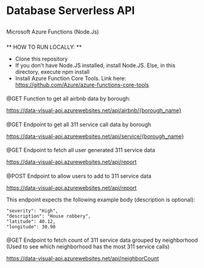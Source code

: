 # Database Serverless API

## 
Microsoft Azure Functions (Node.Js)


###
** HOW TO RUN LOCALLY: **

* Clone this repository
* If you don't have Node.JS installed, install Node.JS. Else, in this directory, execute npm install
* Install Azure Function Core Tools. Link here: https://github.com/Azure/azure-functions-core-tools


####
@GET Function to get all airbnb data by borough:

https://data-visual-api.azurewebsites.net/api/airbnb/{borough_name}




####
@GET Endpoint to get all 311 service call data by borough

https://data-visual-api.azurewebsites.net/api/service/{borough_name}




####
@GET Endpoint to fetch all user generated 311 service data

https://data-visual-api.azurewebsites.net/api/report




####
@POST Endpoint to allow users to add to 311 service data

https://data-visual-api.azurewebsites.net/api/report

This endpoint expects the following example body (description is optional): 

```
"severity": "High",
"description": "House robbery",
"latitude": 40.12,
"longitude": 30.98
```




####
@GET Endpoint to fetch count of 311 service data grouped by neighborhood (Used to see which neighborhood has the most 311 service calls)

https://data-visual-api.azurewebsites.net/api/neighborCount
